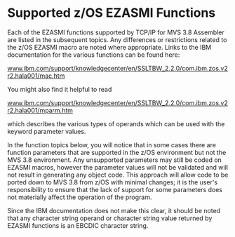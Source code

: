 Supported z/OS EZASMI Functions
===============================

Each of the EZASMI functions supported by TCP/IP for MVS 3.8 Assembler
are listed in the subsequent topics. Any differences or restrictions
related to the z/OS EZASMI macro are noted where appropriate. Links to
the IBM documentation for the various functions can be found here:


www.ibm.com/support/knowledgecenter/en/SSLTBW_2.2.0/com.ibm.zos.v2r2.hala001/mac.htm

You might also find it helpful to read

www.ibm.com/support/knowledgecenter/en/SSLTBW_2.2.0/com.ibm.zos.v2r2.hala001/mparm.htm

which describes the various types of operands which can be used with the
keyword parameter values.

In the function topics below, you will notice that in some cases there
are function parameters that are supported in the z/OS environment but
not the MVS 3.8 environment. Any unsupported parameters may still be
coded on EZASMI macros, however the parameter values will not be
validated and will not result in generating any object code. This
approach will allow code to be ported down to MVS 3.8 from z/OS with
minimal changes; it is the user\'s responsibility to ensure that the
lack of support for some parameters does not materially affect the
operation of the program.

Since the IBM documentation does not make this clear, it should be noted
that any character string operand or character string value returned by
EZASMI functions is an EBCDIC character string.
